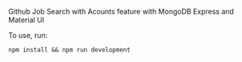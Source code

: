 Github Job Search with Acounts feature with MongoDB Express and Material UI

To use, run: 

```
npm install && npm run development
```
